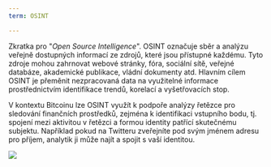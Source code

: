 ```yaml
---
term: OSINT

---
```

Zkratka pro "*Open Source Intelligence*". OSINT označuje sběr a analýzu veřejně dostupných informací ze zdrojů, které jsou přístupné každému. Tyto zdroje mohou zahrnovat webové stránky, fóra, sociální sítě, veřejné databáze, akademické publikace, vládní dokumenty atd. Hlavním cílem OSINT je přeměnit nezpracovaná data na využitelné informace prostřednictvím identifikace trendů, korelací a vyšetřovacích stop.

V kontextu Bitcoinu lze OSINT využít k podpoře analýzy řetězce pro sledování finančních prostředků, zejména k identifikaci vstupního bodu, tj. spojení mezi aktivitou v řetězci a formou identity patřící skutečnému subjektu. Například pokud na Twitteru zveřejníte pod svým jménem adresu pro příjem, analytik ji může najít a spojit s vaší identitou.

![](../../dictionnaire/assets/28.webp)